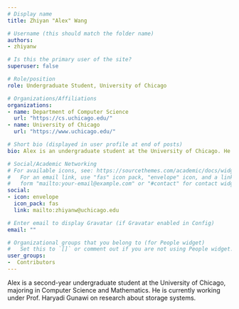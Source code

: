 ```yaml
---
# Display name
title: Zhiyan "Alex" Wang

# Username (this should match the folder name)
authors:
- zhiyanw

# Is this the primary user of the site?
superuser: false

# Role/position
role: Undergraduate Student, University of Chicago

# Organizations/Affiliations
organizations:
- name: Department of Computer Science
  url: "https://cs.uchicago.edu/"
- name: University of Chicago
  url: "https://www.uchicago.edu/"

# Short bio (displayed in user profile at end of posts)
bio: Alex is an undergraduate student at the University of Chicago. He is currently working under Prof. Haryadi Gunawi on research about storage systems.

# Social/Academic Networking
# For available icons, see: https://sourcethemes.com/academic/docs/widgets/#icons
#   For an email link, use "fas" icon pack, "envelope" icon, and a link in the
#   form "mailto:your-email@example.com" or "#contact" for contact widget.
social:
- icon: envelope
  icon_pack: fas
  link: mailto:zhiyanw@uchicago.edu

# Enter email to display Gravatar (if Gravatar enabled in Config)
email: ""

# Organizational groups that you belong to (for People widget)
#   Set this to `[]` or comment out if you are not using People widget.  
user_groups:
-  Contributors
---
```

Alex is a second-year undergraduate student at the University of Chicago, majoring in Computer Science and Mathematics. He is currently working under Prof. Haryadi Gunawi on research about storage systems. 